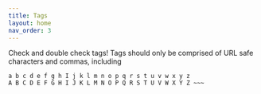 ```yaml
---
title: Tags
layout: home
nav_order: 3
---
```

Check and double check tags! Tags should only be comprised of URL safe characters and commas, including
   ~~~ 0 1 2 3 4 5 6 7 8 9
  a b c d e f g h I j k l m n o p q r s t u v w x y z
  A B C D E F G H I J K L M N O P Q R S T U V W X Y Z ~~~

